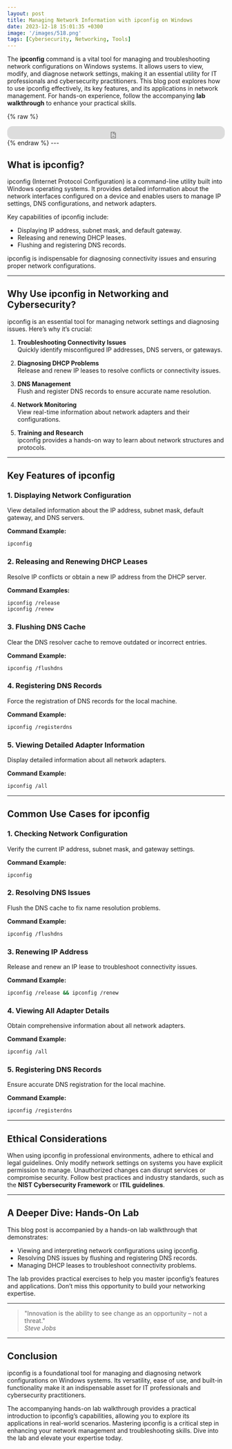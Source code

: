 ```yaml
---
layout: post
title: Managing Network Information with ipconfig on Windows
date: 2023-12-18 15:01:35 +0300
image: '/images/518.png'
tags: [Cybersecurity, Networking, Tools]
---
```


The **ipconfig** command is a vital tool for managing and troubleshooting network configurations on Windows systems. It allows users to view, modify, and diagnose network settings, making it an essential utility for IT professionals and cybersecurity practitioners. This blog post explores how to use ipconfig effectively, its key features, and its applications in network management. For hands-on experience, follow the accompanying **lab walkthrough** to enhance your practical skills.

{% raw %}
<iframe style="border-radius:12px" src="https://open.spotify.com/embed/episode/28Eb8C0USpDBzRzWaoEs2X?utm_source=generator" width="100%" height="30" frameborder="0" allowfullscreen="" allow="autoplay; clipboard-write; encrypted-media; fullscreen; picture-in-picture"></iframe>
{% endraw %}
---

## What is ipconfig?

ipconfig (Internet Protocol Configuration) is a command-line utility built into Windows operating systems. It provides detailed information about the network interfaces configured on a device and enables users to manage IP settings, DNS configurations, and network adapters.

Key capabilities of ipconfig include:
- Displaying IP address, subnet mask, and default gateway.  
- Releasing and renewing DHCP leases.  
- Flushing and registering DNS records.  

ipconfig is indispensable for diagnosing connectivity issues and ensuring proper network configurations.

---

## Why Use ipconfig in Networking and Cybersecurity?

ipconfig is an essential tool for managing network settings and diagnosing issues. Here’s why it’s crucial:

1. **Troubleshooting Connectivity Issues**  
   Quickly identify misconfigured IP addresses, DNS servers, or gateways.

2. **Diagnosing DHCP Problems**  
   Release and renew IP leases to resolve conflicts or connectivity issues.

3. **DNS Management**  
   Flush and register DNS records to ensure accurate name resolution.

4. **Network Monitoring**  
   View real-time information about network adapters and their configurations.

5. **Training and Research**  
   ipconfig provides a hands-on way to learn about network structures and protocols.

---

## Key Features of ipconfig

### 1. **Displaying Network Configuration**
View detailed information about the IP address, subnet mask, default gateway, and DNS servers.

**Command Example:**
```bash
ipconfig
```

### 2. **Releasing and Renewing DHCP Leases**
Resolve IP conflicts or obtain a new IP address from the DHCP server.

**Command Examples:**
```bash
ipconfig /release
ipconfig /renew
```

### 3. **Flushing DNS Cache**
Clear the DNS resolver cache to remove outdated or incorrect entries.

**Command Example:**
```bash
ipconfig /flushdns
```

### 4. **Registering DNS Records**
Force the registration of DNS records for the local machine.

**Command Example:**
```bash
ipconfig /registerdns
```

### 5. **Viewing Detailed Adapter Information**
Display detailed information about all network adapters.

**Command Example:**
```bash
ipconfig /all
```

---

## Common Use Cases for ipconfig

### 1. **Checking Network Configuration**
Verify the current IP address, subnet mask, and gateway settings.

**Command Example:**
```bash
ipconfig
```

### 2. **Resolving DNS Issues**
Flush the DNS cache to fix name resolution problems.

**Command Example:**
```bash
ipconfig /flushdns
```

### 3. **Renewing IP Address**
Release and renew an IP lease to troubleshoot connectivity issues.

**Command Example:**
```bash
ipconfig /release && ipconfig /renew
```

### 4. **Viewing All Adapter Details**
Obtain comprehensive information about all network adapters.

**Command Example:**
```bash
ipconfig /all
```

### 5. **Registering DNS Records**
Ensure accurate DNS registration for the local machine.

**Command Example:**
```bash
ipconfig /registerdns
```

---

## Ethical Considerations

When using ipconfig in professional environments, adhere to ethical and legal guidelines. Only modify network settings on systems you have explicit permission to manage. Unauthorized changes can disrupt services or compromise security. Follow best practices and industry standards, such as the **NIST Cybersecurity Framework** or **ITIL guidelines**.

---

## A Deeper Dive: Hands-On Lab

This blog post is accompanied by a hands-on lab walkthrough that demonstrates:
- Viewing and interpreting network configurations using ipconfig.
- Resolving DNS issues by flushing and registering DNS records.
- Managing DHCP leases to troubleshoot connectivity problems.

The lab provides practical exercises to help you master ipconfig’s features and applications. Don’t miss this opportunity to build your networking expertise.

---

> "Innovation is the ability to see change as an opportunity – not a threat."  
> <cite>Steve Jobs</cite>

---

## Conclusion

ipconfig is a foundational tool for managing and diagnosing network configurations on Windows systems. Its versatility, ease of use, and built-in functionality make it an indispensable asset for IT professionals and cybersecurity practitioners.

The accompanying hands-on lab walkthrough provides a practical introduction to ipconfig’s capabilities, allowing you to explore its applications in real-world scenarios. Mastering ipconfig is a critical step in enhancing your network management and troubleshooting skills. Dive into the lab and elevate your expertise today.
